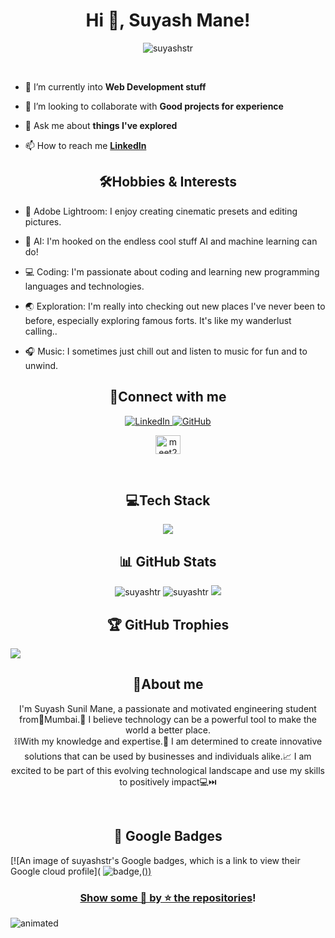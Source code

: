 
<h1  align="center">Hi 👋, Suyash Mane!</h1>
<p  align="center">  <img  src="https://komarev.com/ghpvc/?username=suyashstr&label=Profile%20views&color=0e75b6&style=flat"  alt="suyashstr"  />  </p>
<br>
  
- 🌱 I’m currently into **Web Development stuff**

  

- 👯 I’m looking to collaborate with **Good projects for experience**

  

- 💬 Ask me about **things I've explored**

  

- 📫 How to reach me **<a href="www.linkedin.com/in/suyash-mane2024">LinkedIn</a>**

  


<h2 align="center">🛠️Hobbies & Interests</h2>

- 🎨 Adobe Lightroom: I enjoy creating cinematic presets and editing pictures.

- 🚀 AI: I'm hooked on the endless cool stuff AI and machine learning can do!

- 💻 Coding: I'm passionate about coding and learning new programming languages and technologies.
  
- 🌏 Exploration: I'm really into checking out new places I've never been to before, especially exploring famous forts. It's like my wanderlust calling..

- 🎧 Music: I sometimes just chill out and listen to music for fun and to unwind.

<h2  align="center"> 🤝Connect with me</h2>

<p align="center">
  <a href="https://www.linkedin.com/in/suyash-mane2024" target="_blank" rel="noopener noreferrer">
    <img src="https://img.shields.io/badge/-Suyash%20Mane-blue?style=for-the-badge&logo=Linkedin&logoColor=white&link=https://www.linkedin.com/in/suyash-mane2024" alt="LinkedIn">
  </a>
  <a href="https://github.com/suyashstr/" target="_blank" rel="noopener noreferrer">
    <img src="https://img.shields.io/badge/-suyashstr-gray?style=for-the-badge&logo=github&logoColor=white" alt="GitHub">
  </a>
</p>


<p  align="center">
<a  href="https://leetcode.com/Suyashm_03/"  target="blank"><img  align="center"  src="https://raw.githubusercontent.com/rahuldkjain/github-profile-readme-generator/master/src/images/icons/Social/leet-code.svg"  alt="meet2005"  height="30"  width="40"  /></a>
</p>
<br>

<h2 align="center">💻Tech Stack</h2>
<p align="center"> 
  <img src="https://skillicons.dev/icons?i=androidstudio,c,css,git,github,html,js,mysql,netlify,replit,vercel,vscode,visualstudio&perline=9">

<h2 align="center">📊 GitHub Stats</h2>
<div align="center">
  
<img src="https://github-readme-stats.vercel.app/api/top-langs?username=suyashstr&layout=compact&include_all_commits=true&count_private=true&show_icons=true&line_height=20&title_color=7A7ADB&icon_color=2234AE&text_color=D3D3D3&bg_color=0,000000,130F40" alt="suyashtr" />

<img src="https://github-readme-stats.vercel.app/api?username=suyashstr&show_icons=true&line_height=20&title_color=7A7ADB&icon_color=2234AE&text_color=D3D3D3&bg_color=0,000000,130F40&include_all_commits=true&count_private=true" alt="suyashtr" />

<img src="https://github-readme-streak-stats.herokuapp.com/?user=suyashstr&border=D3D3D3&sideNums=7A7ADB&background=130F40&stroke=6842DB&currStreakNum=7A7ADB&ring=5B3CDD&fire=D3D351&currStreakLabel=D3D3D3&sideLabels=D3D3D3&dates=A3A3A3" />

</div>
  
<h2 align="center">🏆 GitHub Trophies</h2>

![](https://github-profile-trophy.vercel.app/?username=suyashtr&theme=radical&no-frame=false&no-bg=false&margin-w=4)

<h2  align="center">💫About me</h2>

<p  align="center">I'm Suyash Sunil Mane, a passionate and motivated engineering student from📍Mumbai.🚀 I believe technology can be a powerful tool to make the world a better place.<br>⛓️With my knowledge and expertise.🎥 I am determined to create innovative solutions that can be used by businesses and individuals alike.📈 I am excited to be part of this evolving technological landscape and use my skills to positively impact💻⏭️</p>
<br>

<h2 align="center">🔰 Google Badges</h2>

[![An image of suyashstr's Google badges, which is a link to view their Google cloud profile]( <img src="https://cdn.qwiklabs.com/assets/leagues/bronze_sm-cab3aeab7aee2381834bf7c0d83f3a03e1822f39.png" alt="badge">,(<a href="https://www.cloudskillsboost.google/public_profiles/a0aeec28-c31f-4ace-b7c1-612239a677f2/badges/6537143">))

<h3 align="center">Show some 💖 by ⭐ the <a href="https://github.com/suyashstr?tab=repositories">repositories</a>!</h3>

<img  src="https://user-images.githubusercontent.com/10498744/210157572-1fca0242-8af2-46a6-bfa3-666ffd40ebde.svg"  alt="animated"  />
